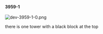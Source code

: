 #### 3959-1
![dev-3959-1-0.png](https://github.com/lil-lab/nlvr/raw/master/nlvr/dev/images/0/dev-3959-1-0.png "dev-3959-1-0.png")

there is one tower with a black block at the top